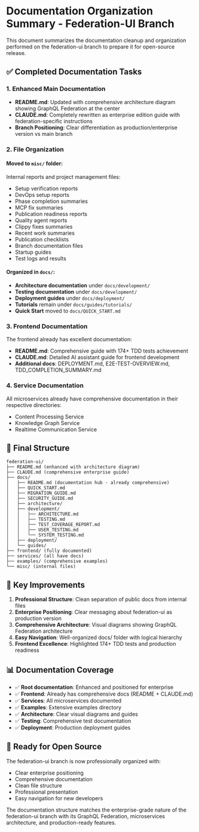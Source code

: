 # Documentation Organization Summary - Federation-UI Branch

This document summarizes the documentation cleanup and organization performed on the federation-ui branch to prepare it for open-source release.

## ✅ Completed Documentation Tasks

### 1. **Enhanced Main Documentation**
- **README.md**: Updated with comprehensive architecture diagram showing GraphQL Federation at the center
- **CLAUDE.md**: Completely rewritten as enterprise edition guide with federation-specific instructions
- **Branch Positioning**: Clear differentiation as production/enterprise version vs main branch

### 2. **File Organization**

#### Moved to `misc/` folder:
Internal reports and project management files:
- Setup verification reports
- DevOps setup reports
- Phase completion summaries
- MCP fix summaries
- Publication readiness reports
- Quality agent reports
- Clippy fixes summaries
- Recent work summaries
- Publication checklists
- Branch documentation files
- Startup guides
- Test logs and results

#### Organized in `docs/`:
- **Architecture documentation** under `docs/development/`
- **Testing documentation** under `docs/development/`
- **Deployment guides** under `docs/deployment/`
- **Tutorials** remain under `docs/guides/tutorials/`
- **Quick Start** moved to `docs/QUICK_START.md`

### 3. **Frontend Documentation**
The frontend already has excellent documentation:
- **README.md**: Comprehensive guide with 174+ TDD tests achievement
- **CLAUDE.md**: Detailed AI assistant guide for frontend development
- **Additional docs**: DEPLOYMENT.md, E2E-TEST-OVERVIEW.md, TDD_COMPLETION_SUMMARY.md

### 4. **Service Documentation**
All microservices already have comprehensive documentation in their respective directories:
- Content Processing Service
- Knowledge Graph Service
- Realtime Communication Service

## 📁 Final Structure

```
federation-ui/
├── README.md (enhanced with architecture diagram)
├── CLAUDE.md (comprehensive enterprise guide)
├── docs/
│   ├── README.md (documentation hub - already comprehensive)
│   ├── QUICK_START.md
│   ├── MIGRATION_GUIDE.md
│   ├── SECURITY_GUIDE.md
│   ├── architecture/
│   ├── development/
│   │   ├── ARCHITECTURE.md
│   │   ├── TESTING.md
│   │   ├── TEST_COVERAGE_REPORT.md
│   │   ├── USER_TESTING.md
│   │   └── SYSTEM_TESTING.md
│   ├── deployment/
│   └── guides/
├── frontend/ (fully documented)
├── services/ (all have docs)
├── examples/ (comprehensive examples)
└── misc/ (internal files)
```

## 🎯 Key Improvements

1. **Professional Structure**: Clean separation of public docs from internal files
2. **Enterprise Positioning**: Clear messaging about federation-ui as production version
3. **Comprehensive Architecture**: Visual diagrams showing GraphQL Federation architecture
4. **Easy Navigation**: Well-organized docs/ folder with logical hierarchy
5. **Frontend Excellence**: Highlighted 174+ TDD tests and production readiness

## 📊 Documentation Coverage

- ✅ **Root documentation**: Enhanced and positioned for enterprise
- ✅ **Frontend**: Already has comprehensive docs (README + CLAUDE.md)
- ✅ **Services**: All microservices documented
- ✅ **Examples**: Extensive examples directory
- ✅ **Architecture**: Clear visual diagrams and guides
- ✅ **Testing**: Comprehensive test documentation
- ✅ **Deployment**: Production deployment guides

## 🚀 Ready for Open Source

The federation-ui branch is now professionally organized with:
- Clear enterprise positioning
- Comprehensive documentation
- Clean file structure
- Professional presentation
- Easy navigation for new developers

The documentation structure matches the enterprise-grade nature of the federation-ui branch with its GraphQL Federation, microservices architecture, and production-ready features.